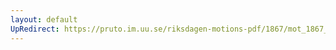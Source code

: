 ```yaml
---
layout: default
UpRedirect: https://pruto.im.uu.se/riksdagen-motions-pdf/1867/mot_1867__ak__244.pdf
---
```

